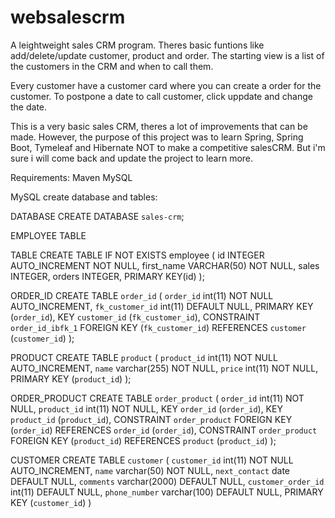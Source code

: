 # websalescrm

A leightweight sales CRM program. Theres basic funtions like add/delete/update customer, product and order. The starting view is a list of
the customers in the CRM and when to call them.

Every customer have a customer card where you can create a order for the customer. To postpone a date to call customer,
click uppdate and change the date.

This is a very basic sales CRM, theres a lot of improvements that can be made. However, the purpose of this project was to learn Spring,
Spring Boot, Tymeleaf and Hibernate NOT to make a competitive salesCRM. But i'm sure i will come back and update the project to
learn more.

Requirements:
Maven
MySQL

MySQL create database and tables:

DATABASE
CREATE DATABASE `sales-crm`;



EMPLOYEE TABLE

TABLE
CREATE TABLE IF NOT EXISTS employee (
	id INTEGER AUTO_INCREMENT NOT NULL,
	first_name VARCHAR(50) NOT NULL,
	sales INTEGER,
	orders INTEGER,
   PRIMARY KEY(id)
);

ORDER_ID
CREATE TABLE `order_id` (
  `order_id` int(11) NOT NULL AUTO_INCREMENT,
  `fk_customer_id` int(11) DEFAULT NULL,
  PRIMARY KEY (`order_id`),
  KEY `customer_id` (`fk_customer_id`),
  CONSTRAINT `order_id_ibfk_1` FOREIGN KEY (`fk_customer_id`) REFERENCES `customer` (`customer_id`)
);

PRODUCT
CREATE TABLE `product` (
  `product_id` int(11) NOT NULL AUTO_INCREMENT,
  `name` varchar(255) NOT NULL,
  `price` int(11) NOT NULL,
  PRIMARY KEY (`product_id`)
);



ORDER_PRODUCT
CREATE TABLE `order_product` (
  `order_id` int(11) NOT NULL,
  `product_id` int(11) NOT NULL,
  KEY `order_id` (`order_id`),
  KEY `product_id` (`product_id`),
  CONSTRAINT `order_product` FOREIGN KEY (`order_id`) REFERENCES `order_id` (`order_id`),
  CONSTRAINT `order_product` FOREIGN KEY (`product_id`) REFERENCES `product` (`product_id`)
);


CUSTOMER
CREATE TABLE `customer` (
  `customer_id` int(11) NOT NULL AUTO_INCREMENT,
  `name` varchar(50) NOT NULL,
  `next_contact` date DEFAULT NULL,
  `comments` varchar(2000) DEFAULT NULL,
  `customer_order_id` int(11) DEFAULT NULL,
  `phone_number` varchar(100) DEFAULT NULL,
  PRIMARY KEY (`customer_id`)
)



